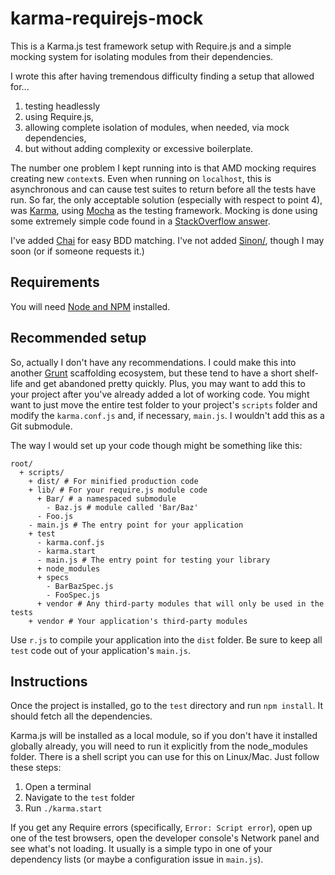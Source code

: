 karma-requirejs-mock
====================

This is a Karma.js test framework setup with Require.js and a simple mocking system for isolating modules from their dependencies. 

I wrote this after having tremendous difficulty finding a setup that allowed for...

 1. testing headlessly
 2. using Require.js,
 3. allowing complete isolation of modules, when needed, via mock dependencies,
 4. but without adding complexity or excessive boilerplate. 

The number one problem I kept running into is that AMD mocking requires creating new `context`s. Even when running on `localhost`, this is asynchronous and can cause test suites to return before all the tests have run. So far, the only acceptable solution (especially with respect to point 4), was [Karma](http://karma-runner.github.io/0.8/index.html), using [Mocha](http://visionmedia.github.io/mocha/) as the testing framework. Mocking is done using some extremely simple code found in a [StackOverflow answer](http://stackoverflow.com/questions/11439540/how-can-i-mock-dependencies-for-unit-testing-in-requirejs/11695463#11695463).

I've added [Chai](http://chaijs.com/) for easy BDD matching. I've not added [Sinon/](http://sinonjs.org/), though I may soon (or if someone requests it.)

## Requirements

You will need [Node and NPM](http://nodejs.org/) installed. 

## Recommended setup

So, actually I don't have any recommendations. I could make this into another [Grunt](http://gruntjs.com/) scaffolding ecosystem, but these tend to have a short shelf-life and get abandoned pretty quickly. Plus, you may want to add this to your project after you've already added a lot of working code. You might want to just move the entire test folder to your project's `scripts` folder and modify the `karma.conf.js` and, if necessary, `main.js`. I wouldn't add this as a Git submodule. 

The way I would set up your code though might be something like this:

    root/
      + scripts/
        + dist/ # For minified production code
        + lib/ # For your require.js module code
          + Bar/ # a namespaced submodule
            - Baz.js # module called 'Bar/Baz'
          - Foo.js 
        - main.js # The entry point for your application
        + test
          - karma.conf.js
          - karma.start
          - main.js # The entry point for testing your library
          + node_modules
          + specs
            - BarBazSpec.js
            - FooSpec.js
          + vendor # Any third-party modules that will only be used in the tests
        + vendor # Your application's third-party modules

Use `r.js` to compile your application into the `dist` folder. Be sure to keep all `test` code out of your application's `main.js`.

## Instructions

Once the project is installed, go to the `test` directory and run `npm install`. It should fetch all the dependencies. 

Karma.js will be installed as a local module, so if you don't have it installed globally already, you will need to run it explicitly from the node\_modules folder. There is a shell script you can use for this on Linux/Mac. Just follow these steps:

 1. Open a terminal
 2. Navigate to the `test` folder
 3. Run `./karma.start`

If you get any Require errors (specifically, `Error: Script error`), open up one of the test browsers, open the developer console's Network panel and see what's not loading. It usually is a simple typo in one of your dependency lists (or maybe a configuration issue in `main.js`).

